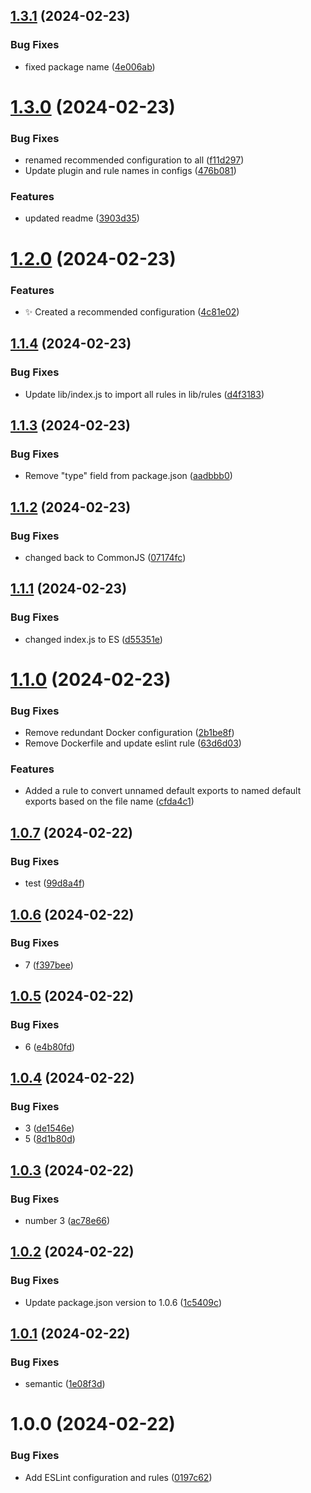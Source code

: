 ## [1.3.1](https://github.com/tomerh2001/eslint-rules-th/compare/v1.3.0...v1.3.1) (2024-02-23)


### Bug Fixes

* fixed package name ([4e006ab](https://github.com/tomerh2001/eslint-rules-th/commit/4e006ab95cb8daa4310c43adbdd24c3be82b34b4))

# [1.3.0](https://github.com/tomerh2001/eslint-rules-th/compare/v1.2.0...v1.3.0) (2024-02-23)


### Bug Fixes

* renamed recommended configuration to all ([f11d297](https://github.com/tomerh2001/eslint-rules-th/commit/f11d297861da5b9234ddebf18c1ea4f52099b7b6))
* Update plugin and rule names in configs ([476b081](https://github.com/tomerh2001/eslint-rules-th/commit/476b0813aaecfe717291ac44fdd9c661a4356693))


### Features

* updated readme ([3903d35](https://github.com/tomerh2001/eslint-rules-th/commit/3903d354c2d4ba367258aa0cd80501db080cf595))

# [1.2.0](https://github.com/tomerh2001/eslint-th/compare/v1.1.4...v1.2.0) (2024-02-23)


### Features

* :sparkles: Created a recommended configuration ([4c81e02](https://github.com/tomerh2001/eslint-th/commit/4c81e027ef00ab06a4c69ef32857093fcb06fb3b))

## [1.1.4](https://github.com/tomerh2001/eslint-plugin-no-destruction/compare/v1.1.3...v1.1.4) (2024-02-23)


### Bug Fixes

* Update lib/index.js to import all rules in lib/rules ([d4f3183](https://github.com/tomerh2001/eslint-plugin-no-destruction/commit/d4f3183de27b530a7f62fc1670055915641d7533))

## [1.1.3](https://github.com/tomerh2001/eslint-plugin-no-destruction/compare/v1.1.2...v1.1.3) (2024-02-23)


### Bug Fixes

* Remove "type" field from package.json ([aadbbb0](https://github.com/tomerh2001/eslint-plugin-no-destruction/commit/aadbbb090a256e20e8437b5d9c7bf57cbfd0daf5))

## [1.1.2](https://github.com/tomerh2001/eslint-plugin-no-destruction/compare/v1.1.1...v1.1.2) (2024-02-23)


### Bug Fixes

* changed back to CommonJS ([07174fc](https://github.com/tomerh2001/eslint-plugin-no-destruction/commit/07174fce92e3a0b660fe76b4baa862fd0d33ee72))

## [1.1.1](https://github.com/tomerh2001/eslint-plugin-no-destruction/compare/v1.1.0...v1.1.1) (2024-02-23)


### Bug Fixes

* changed index.js to ES ([d55351e](https://github.com/tomerh2001/eslint-plugin-no-destruction/commit/d55351ed380ceeb2c15d89f4b9db7e85c5250937))

# [1.1.0](https://github.com/tomerh2001/eslint-plugin-no-destruction/compare/v1.0.7...v1.1.0) (2024-02-23)


### Bug Fixes

*  Remove redundant Docker configuration ([2b1be8f](https://github.com/tomerh2001/eslint-plugin-no-destruction/commit/2b1be8f41a1036c8237f689d2addf29beedaedea))
* Remove Dockerfile and update eslint rule ([63d6d03](https://github.com/tomerh2001/eslint-plugin-no-destruction/commit/63d6d033a3614be9a0e132e25ff5eb94b7448505))


### Features

* Added a rule to convert unnamed default exports to named default exports based on the file name ([cfda4c1](https://github.com/tomerh2001/eslint-plugin-no-destruction/commit/cfda4c16bbba11b281a45deca8ca8742ecab23e9))

## [1.0.7](https://github.com/tomerh2001/eslint-plugin-no-destruction/compare/v1.0.6...v1.0.7) (2024-02-22)


### Bug Fixes

* test ([99d8a4f](https://github.com/tomerh2001/eslint-plugin-no-destruction/commit/99d8a4f325faaa425bc0ea0842567562441dcf2e))

## [1.0.6](https://github.com/tomerh2001/eslint-plugin-no-destruction/compare/v1.0.5...v1.0.6) (2024-02-22)


### Bug Fixes

* 7 ([f397bee](https://github.com/tomerh2001/eslint-plugin-no-destruction/commit/f397bee5676832b8b11e95dc52e0b8e83c5e5940))

## [1.0.5](https://github.com/tomerh2001/eslint-plugin-no-destruction/compare/v1.0.4...v1.0.5) (2024-02-22)


### Bug Fixes

* 6 ([e4b80fd](https://github.com/tomerh2001/eslint-plugin-no-destruction/commit/e4b80fdea4d224b880c114e8ac5c433131f46e58))

## [1.0.4](https://github.com/tomerh2001/eslint-plugin-no-destruction/compare/v1.0.3...v1.0.4) (2024-02-22)


### Bug Fixes

* 3 ([de1546e](https://github.com/tomerh2001/eslint-plugin-no-destruction/commit/de1546eff2921718c6cfd6d6c4e8d6f82b178847))
* 5 ([8d1b80d](https://github.com/tomerh2001/eslint-plugin-no-destruction/commit/8d1b80d22129d1a5baaa7330f76645ef6e9f2cc9))

## [1.0.3](https://github.com/tomerh2001/eslint-plugin-no-destruction/compare/v1.0.2...v1.0.3) (2024-02-22)


### Bug Fixes

* number 3 ([ac78e66](https://github.com/tomerh2001/eslint-plugin-no-destruction/commit/ac78e6685fcda4551a18f93afc0e05ecb232185c))

## [1.0.2](https://github.com/tomerh2001/eslint-plugin-no-destruction/compare/v1.0.1...v1.0.2) (2024-02-22)


### Bug Fixes

* Update package.json version to 1.0.6 ([1c5409c](https://github.com/tomerh2001/eslint-plugin-no-destruction/commit/1c5409ce77ccc5fc4e35a975ffa328f59766c1d7))

## [1.0.1](https://github.com/tomerh2001/eslint-plugin-no-destruction/compare/v1.0.0...v1.0.1) (2024-02-22)


### Bug Fixes

* semantic ([1e08f3d](https://github.com/tomerh2001/eslint-plugin-no-destruction/commit/1e08f3ddb5f1432307ce7a1e50863c9325ddbbfc))

# 1.0.0 (2024-02-22)


### Bug Fixes

* Add ESLint configuration and rules ([0197c62](https://github.com/tomerh2001/eslint-plugin-no-destruction/commit/0197c62d8d4be2f8fd5ae67ad4c3a83370d5d678))
